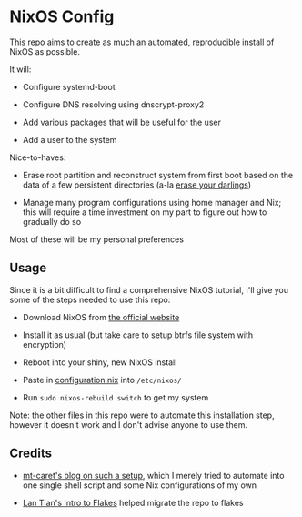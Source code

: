 # NixOS Config

This repo aims to create as much an automated, reproducible install of NixOS as possible.

It will:

- Configure systemd-boot

- Configure DNS resolving using dnscrypt-proxy2

- Add various packages that will be useful for the user

- Add a user to the system

Nice-to-haves:

- Erase root partition and reconstruct system from first boot based on the data of a few persistent directories (a-la [erase your darlings](https://grahamc.com/blog/erase-your-darlings))

- Manage many program configurations using home manager and Nix; this will require a time investment on my part to figure out how to gradually do so

Most of these will be my personal preferences

## Usage

Since it is a bit difficult to find a comprehensive NixOS tutorial, I'll give you some of the steps needed to use this repo:

- Download NixOS from [the official website](https://nixos.org)

- Install it as usual (but take care to setup btrfs file system with encryption)

- Reboot into your shiny, new NixOS install

- Paste in [configuration.nix](https://raw.githubusercontent.com/gotlougit/nix-config/main/configuration.nix) into `/etc/nixos/`

- Run `sudo nixos-rebuild switch` to get my system

Note: the other files in this repo were to automate this installation step, however it doesn't work and I don't advise anyone to use them.

## Credits

- [mt-caret's blog on such a setup](https://mt-caret.github.io/blog/posts/2020-06-29-optin-state.html), which I merely tried to automate into one single shell script and some Nix configurations of my own

- [Lan Tian's Intro to Flakes](https://lantian.pub/en/article/modify-website/nixos-initial-config-flake-deploy.lantian/) helped migrate the repo to flakes
